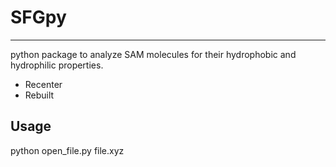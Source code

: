 # SFGpy
-----
python package to analyze SAM molecules for their hydrophobic and hydrophilic properties.

* Recenter
* Rebuilt

Usage
-----
python open_file.py file.xyz

